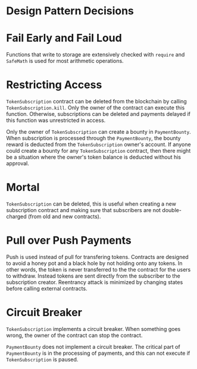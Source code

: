 # Design Pattern Decisions

Fail Early and Fail Loud
========================
Functions that write to storage are extensively checked with `require` and `SafeMath`
is used for most arithmetic operations.

Restricting Access
==================
`TokenSubscription` contract can be deleted from the blockchain by calling
`TokenSubscription.kill`. Only the owner of the contract can execute this function.
Otherwise, subscriptions can be deleted and payments delayed if this function was unrestricted in access.

Only the owner of `TokenSubscription` can create a bounty in `PaymentBounty`.
When subscription is processed through the `PaymentBounty`, the bounty reward is
deducted from the `TokenSubscription` owner's account. If anyone could create a
bounty for any `TokenSubscription` contract, then there might be a situation where
the owner's token balance is deducted without his approval.

Mortal
======
`TokenSubscription` can be deleted, this is useful when creating a new
subscription contract and making sure that subscribers are not double-charged (from old and new contracts).

Pull over Push Payments
=======================
Push is used instead of pull for transfering tokens. Contracts are designed to avoid a honey pot and a black hole by not holding onto any tokens. In other words, the token is never transferred to the the contract for the users to withdraw. Instead tokens are sent directly from the subscriber to the subscription creator. Reentrancy attack is minimized by changing states before calling external contracts.

Circuit Breaker
===============
`TokenSubscription` implements a circuit breaker. When something goes wrong, the
owner of the contract can stop the contract.

`PaymentBounty` does not implement a circuit breaker. The critical part of `PaymentBounty` is in the processing of payments, and this can not execute if
`TokenSubscription` is paused.
